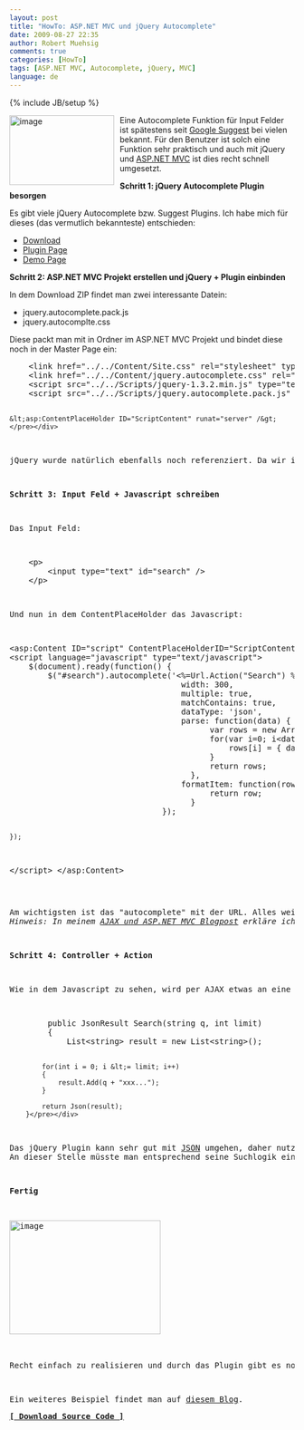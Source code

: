 ```yaml
---
layout: post
title: "HowTo: ASP.NET MVC und jQuery Autocomplete"
date: 2009-08-27 22:35
author: Robert Muehsig
comments: true
categories: [HowTo]
tags: [ASP.NET MVC, Autocomplete, jQuery, MVC]
language: de
---
```

{% include JB/setup %}
<p><a href="{{BASE_PATH}}/assets/wp-images-de/image811.png"><img style="border-right: 0px; border-top: 0px; margin: 0px 10px 0px 0px; border-left: 0px; border-bottom: 0px" height="123" alt="image" src="{{BASE_PATH}}/assets/wp-images-de/image-thumb789.png" width="185" align="left" border="0"></a> Eine Autocomplete Funktion für Input Felder ist spätestens seit <a href="http://www.google.com/webhp?complete=1&amp;hl=de">Google Suggest</a> bei vielen bekannt. Für den Benutzer ist solch eine Funktion sehr praktisch und auch mit jQuery und <a href="http://asp.net/mvc">ASP.NET MVC</a> ist dies recht schnell umgesetzt. </p><p><strong>Schritt 1: jQuery Autocomplete Plugin besorgen</strong></p> <p>Es gibt viele jQuery Autocomplete bzw. Suggest Plugins. Ich habe mich für dieses (das vermutlich bekannteste) entschieden:</p> <ul> <li><a href="http://jquery.bassistance.de/autocomplete/jquery.autocomplete.zip">Download</a></li> <li><a href="http://docs.jquery.com/Plugins/Autocomplete">Plugin Page</a></li> <li><a href="http://jquery.bassistance.de/autocomplete/demo/">Demo Page</a></li></ul> <p><strong>Schritt 2: ASP.NET MVC Projekt erstellen und jQuery + Plugin einbinden</strong></p> <p>In dem Download ZIP findet man zwei interessante Datein:</p> <ul> <li>jquery.autocomplete.pack.js </li> <li>jquery.autocomplte.css</li></ul> <p>Diese packt man mit in Ordner im ASP.NET MVC Projekt und bindet diese noch in der Master Page ein:</p> <div class="wlWriterSmartContent" id="scid:812469c5-0cb0-4c63-8c15-c81123a09de7:52a1379e-24f6-4baf-8c3e-6b65e4b37704" style="padding-right: 0px; display: inline; padding-left: 0px; float: none; padding-bottom: 0px; margin: 0px; padding-top: 0px"><pre name="code" class="c#">    &lt;link href="../../Content/Site.css" rel="stylesheet" type="text/css" /&gt;
    &lt;link href="../../Content/jquery.autocomplete.css" rel="stylesheet" type="text/css" /&gt;
    &lt;script src="../../Scripts/jquery-1.3.2.min.js" type="text/javascript"&gt;&lt;/script&gt;
    &lt;script src="../../Scripts/jquery.autocomplete.pack.js" type="text/javascript"&gt;&lt;/script&gt;
    
    &lt;asp:ContentPlaceHolder ID="ScriptContent" runat="server" /&gt;</pre></div>
<p>jQuery wurde natürlich ebenfalls noch referenziert. Da wir im nächsten Schritt noch ein Javascript nach dem "OnLoad" ausführen wollen, habe ich noch ein ContentPlaceHolder für Scripts eingefügt.</p>
<p><strong>Schritt 3: Input Feld + Javascript schreiben</strong></p>
<p>Das Input Feld:</p>
<div class="wlWriterSmartContent" id="scid:812469c5-0cb0-4c63-8c15-c81123a09de7:4d2379a6-b238-40dc-89ad-98826bd27ff2" style="padding-right: 0px; display: inline; padding-left: 0px; float: none; padding-bottom: 0px; margin: 0px; padding-top: 0px"><pre name="code" class="c#">    &lt;p&gt;
        &lt;input type="text" id="search" /&gt;
    &lt;/p&gt;</pre></div>
<p>Und nun in dem ContentPlaceHolder das Javascript:</p>
<div class="wlWriterSmartContent" id="scid:812469c5-0cb0-4c63-8c15-c81123a09de7:08e128cf-b95b-4b97-af2d-3a7a579c4900" style="padding-right: 0px; display: inline; padding-left: 0px; float: none; padding-bottom: 0px; margin: 0px; padding-top: 0px"><pre name="code" class="c#">&lt;asp:Content ID="script" ContentPlaceHolderID="ScriptContent" runat="server"&gt;
&lt;script language="javascript" type="text/javascript"&gt;
    $(document).ready(function() {
        $("#search").autocomplete('&lt;%=Url.Action("Search") %&gt;', {
                                    width: 300,
                                    multiple: true,
                                    matchContains: true,
                                    dataType: 'json',
                                    parse: function(data) {
                                          var rows = new Array();
                                          for(var i=0; i&lt;data.length; i++){
                                              rows[i] = { data:data[i], value:data[i], result:data[i] };
                                          }
                                          return rows;
                                      },
                                    formatItem: function(row, i, n) {
                                          return row;
                                      }
                                });

    });
&lt;/script&gt;
&lt;/asp:Content&gt;</pre></div>
<p>Am wichtigsten ist das "autocomplete" mit der URL. Alles weitere ist besser auf der <a href="http://docs.jquery.com/Plugins/Autocomplete">jQuery Plugin Projektseite</a> erklärt.<br><em>Hinweis:</em> <em>In meinem </em><a href="{{BASE_PATH}}/2009/08/25/howto-ajax-und-aspnet-mvc/"><em>AJAX und ASP.NET MVC Blogpost</em></a><em> erkläre ich noch andere AJAX Features.</em></p>
<p><strong>Schritt 4: Controller + Action</strong></p>
<p>Wie in dem Javascript zu sehen, wird per AJAX etwas an eine "Search" ActionMethod geschickt. Die Methode habe ich mit in den "Home" Controller gepackt:</p>
<div class="wlWriterSmartContent" id="scid:812469c5-0cb0-4c63-8c15-c81123a09de7:8ef8cbf5-9c6e-42bd-957d-dbc952e5e5d3" style="padding-right: 0px; display: inline; padding-left: 0px; float: none; padding-bottom: 0px; margin: 0px; padding-top: 0px"><pre name="code" class="c#">        public JsonResult Search(string q, int limit)
        {
            List&lt;string&gt; result = new List&lt;string&gt;();

            for(int i = 0; i &lt;= limit; i++)
            {
                result.Add(q + "xxx...");
            }

            return Json(result);
        }</pre></div>
<p>Das jQuery Plugin kann sehr gut mit <a href="http://de.wikipedia.org/wiki/JavaScript_Object_Notation">JSON</a> umgehen, daher nutzen wir das <a href="http://msdn.microsoft.com/en-us/library/system.web.mvc.jsonresult.aspx">JsonResult</a> und hängen an den Suchparameter "q" (das ist das "Suchwort", was wir über das Plugin verschicken) ein paar Buchstaben dran. <br>An dieser Stelle müsste man entsprechend seine Suchlogik einbauen.</p>
<p><strong>Fertig</strong></p>
<p><a href="{{BASE_PATH}}/assets/wp-images-de/image812.png"><img style="border-right: 0px; border-top: 0px; border-left: 0px; border-bottom: 0px" height="201" alt="image" src="{{BASE_PATH}}/assets/wp-images-de/image-thumb790.png" width="267" border="0"></a> </p>
<p>Recht einfach zu realisieren und durch das Plugin gibt es noch dutzende Möglichkeiten. So kann man sich überall mit Javascript einhängen - was passiert wenn man etwas ausgewählt hat, wieviele Items sollen angezeigt werden etc. Hier kann man sich gut austoben :)</p>
<p>Ein weiteres Beispiel findet man auf <a href="http://blog.schuager.com/2008/09/jquery-autocomplete-json-apsnet-mvc.html">diesem Blog</a>.</p><a href="{{BASE_PATH}}/assets/files/democode/mvcajaxsuggestion/mvcajaxsuggestion.zip"><strong>[ Download Source Code ]</strong></a>

